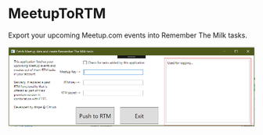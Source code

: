 # MeetupToRTM
Export your upcoming Meetup.com events into Remember The Milk tasks.


![image](rtm_meetup.PNG)


